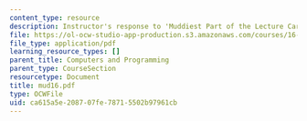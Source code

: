 ```yaml
---
content_type: resource
description: Instructor's response to 'Muddiest Part of the Lecture Cards'.
file: https://ol-ocw-studio-app-production.s3.amazonaws.com/courses/16-01-unified-engineering-i-ii-iii-iv-fall-2005-spring-2006/ca615a5e208707fe78715502b97961cb_mud16.pdf
file_type: application/pdf
learning_resource_types: []
parent_title: Computers and Programming
parent_type: CourseSection
resourcetype: Document
title: mud16.pdf
type: OCWFile
uid: ca615a5e-2087-07fe-7871-5502b97961cb
---
```

